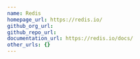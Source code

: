 ```yaml
---
name: Redis
homepage_url: https://redis.io/
github_org_url:
github_repo_url:
documentation_url: https://redis.io/docs/
other_urls: {}
---
```

